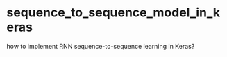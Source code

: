 # sequence_to_sequence_model_in_keras
how to implement RNN sequence-to-sequence learning in Keras? 
